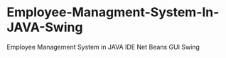 # Employee-Managment-System-In-JAVA-Swing
Employee Management System in JAVA IDE Net Beans GUI Swing
